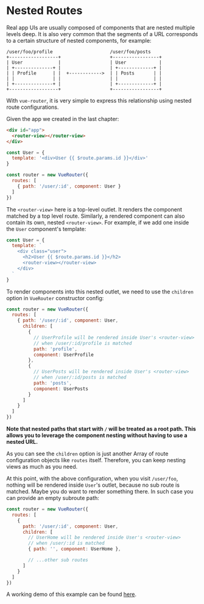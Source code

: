 # Nested Routes

Real app UIs are usually composed of components that are nested multiple levels deep. It is also very common that the segments of a URL corresponds to a certain structure of nested components, for example:

```
/user/foo/profile                     /user/foo/posts
+------------------+                  +-----------------+
| User             |                  | User            |
| +--------------+ |                  | +-------------+ |
| | Profile      | |  +------------>  | | Posts       | |
| |              | |                  | |             | |
| +--------------+ |                  | +-------------+ |
+------------------+                  +-----------------+
```

With `vue-router`, it is very simple to express this relationship using nested route configurations.

Given the app we created in the last chapter:

``` html
<div id="app">
  <router-view></router-view>
</div>
```

``` js
const User = {
  template: '<div>User {{ $route.params.id }}</div>'
}

const router = new VueRouter({
  routes: [
    { path: '/user/:id', component: User }
  ]
})
```

The `<router-view>` here is a top-level outlet. It renders the component matched by a top level route. Similarly, a rendered component can also contain its own, nested `<router-view>`. For example, if we add one inside the `User` component's template:

``` js
const User = {
  template: `
    <div class="user">
      <h2>User {{ $route.params.id }}</h2>
      <router-view></router-view>
    </div>
  `
}
```

To render components into this nested outlet, we need to use the `children` option in `VueRouter` constructor config:

``` js
const router = new VueRouter({
  routes: [
    { path: '/user/:id', component: User,
      children: [
        {
          // UserProfile will be rendered inside User's <router-view>
          // when /user/:id/profile is matched
          path: 'profile',
          component: UserProfile
        },
        {
          // UserPosts will be rendered inside User's <router-view>
          // when /user/:id/posts is matched
          path: 'posts',
          component: UserPosts
        }
      ]
    }
  ]
})
```

**Note that nested paths that start with `/` will be treated as a root path. This allows you to leverage the component nesting without having to use a nested URL.**

As you can see the `children` option is just another Array of route configuration objects like `routes` itself. Therefore, you can keep nesting views as much as you need.

At this point, with the above configuration, when you visit `/user/foo`, nothing will be rendered inside `User`'s outlet, because no sub route is matched. Maybe you do want to render something there. In such case you can provide an empty subroute path:

``` js
const router = new VueRouter({
  routes: [
    {
      path: '/user/:id', component: User,
      children: [
        // UserHome will be rendered inside User's <router-view>
        // when /user/:id is matched
        { path: '', component: UserHome },

        // ...other sub routes
      ]
    }
  ]
})
```

A working demo of this example can be found [here](http://jsfiddle.net/yyx990803/L7hscd8h/).
